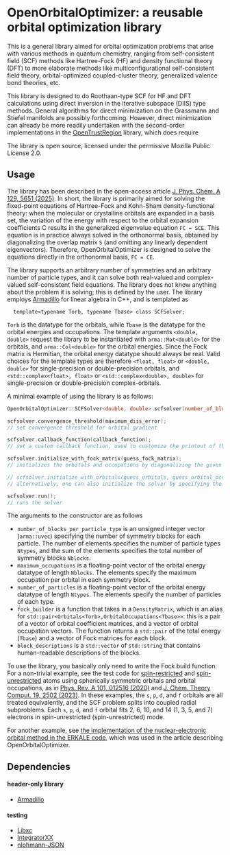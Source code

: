 # OpenOrbitalOptimizer: a reusable orbital optimization library

This is a general library aimed for orbital optimization problems that
arise with various methods in quantum chemistry, ranging from
self-consistent field (SCF) methods like Hartree-Fock (HF) and density
functional theory (DFT) to more elaborate methods like
multiconfigurational self-consistent field theory, orbital-optimized
coupled-cluster theory, generalized valence bond theories, etc.

This library is designed to do Roothaan-type SCF for HF and DFT
calculations using direct inversion in the iterative subspace (DIIS)
type methods. General algorithms for direct minimization on the
Grassmann and Stiefel manifolds are possibly forthcoming. However,
direct minimization can already be more readily undertaken with the
second-order implementations in the
[OpenTrustRegion](https://github.com/eriksen-lab/opentrustregion)
library, which does require

The library is open source, licensed under the permissive Mozilla
Public License 2.0.

## Usage

The library has been described in the open-access article
[J. Phys. Chem. A 129, 5651
(2025)](https://doi.org/10.1021/acs.jpca.5c02110). In short, the
library is primarily aimed for solving the fixed-point equations of
Hartree-Fock and Kohn-Sham density-functional theory: when the
molecular or crystalline orbitals are expanded in a basis set, the
variation of the energy with respect to the orbital expansion
coefficients C results in the generalized eigenvalue equation `FC =
SCE`. This equation is in practice always solved in the orthonormal
basis, obtained by diagonalizing the overlap matrix `S` (and omitting
any linearly dependent eigenvectors). Therefore, OpenOrbitalOptimizer
is designed to solve the equations directly in the orthonormal basis,
`FC = CE`.

The library supports an arbitrary number of symmetries and an
arbitrary number of particle types, and it can solve both real-valued
and complex-valued self-consistent field equations. The library does
not know anything about the problem it is solving; this is defined by
the user. The library employs
[Armadillo](https://arma.sourceforge.net/) for linear algebra in C++, and
is templated as
```
  template<typename Torb, typename Tbase> class SCFSolver;
```
`Torb` is the datatype for the orbitals, while `Tbase` is the datatype
for the orbital energies and occupations.  The template arguments
`<double, double>` request the library to be instantiated with
`arma::Mat<double>` for the orbitals, and `arma::Col<double>` for the
orbital energies. Since the Fock matrix is Hermitian, the orbital
energy datatype should always be real. Valid choices for the template
types are therefore `<float, float>` or `<double, double>` for
single-precision or double-precision orbitals, and
`<std::complex<float>, float>` or `<std::complex<double>, double>` for
single-precision or double-precision complex-orbitals.


A minimal example of using the library is as follows:
```c++
OpenOrbitalOptimizer::SCFSolver<double, double> scfsolver(number_of_blocks_per_particle_type, maximum_occupations, number_of_particles, fock_builder, block_descriptions);

scfsolver.convergence_threshold(maximum_diis_error);
// set convergence threshold for orbital gradient

scfsolver.callback_function(callback_function);
// set a custom callback function, used to customize the printout of the library

scfsolver.initialize_with_fock_matrix(guess_fock_matrix);
// initializes the orbitals and occupations by diagonalizing the given guess for the Fock matrix

// scfsolver.initialize_with_orbitals(guess_orbitals, guess_orbital_occupations);
// alternatively, one can also initialize the solver by specifying the orbitals and occupations directly

scfsolver.run();
// runs the solver
```

The arguments to the constructor are as follows
* `number_of_blocks_per_particle_type` is an unsigned integer vector (`arma::uvec`) specifying the number of symmetry blocks for each particle. The number of elements specifies the number of particle types `Ntypes`, and the sum of the elements specifies the total number of symmetry blocks `Nblocks`.
* `maximum_occupations` is a floating-point vector of the orbital energy datatype of length `Nblocks`. The elements specify the maximum occupation per orbital in each symmetry block.
* `number_of_particles` is a floating-point vector of the orbital energy datatype of length `Ntypes`. The elements specify the number of particles of each type.
* `fock_builder` is a function that takes in a `DensityMatrix`, which is an alias for `std::pair<Orbitals<Torb>,OrbitalOccupations<Tbase>>`: this is a pair of a vector of orbital coefficient matrices, and a vector of orbital occupation vectors. The function returns a `std::pair` of the total energy (`Tbase`) and a vector of Fock matrices for each block.
* `block_descriptions` is a `std::vector` of `std::string` that contains human-readable descriptions of the blocks.

To use the library, you basically only need to write the Fock build function. For a non-trivial example, see the test code for [spin-restricted](https://github.com/susilehtola/OpenOrbitalOptimizer/blob/e4d54d016ded33fc2ff97e353fc9047d32f34316/tests/atomtest.cpp#L472) and [spin-unrestricted](https://github.com/susilehtola/OpenOrbitalOptimizer/blob/e4d54d016ded33fc2ff97e353fc9047d32f34316/tests/atomtest.cpp#L610) atoms using spherically symmetric orbitals and orbital occupations, as in [Phys. Rev. A 101, 012516 (2020)](https://doi.org/10.1103/PhysRevA.101.012516) and [J. Chem. Theory Comput. 19, 2502 (2023)](https://doi.org/10.1021/acs.jctc.3c00183).
In these examples, the `s`, `p`, `d`, and `f` orbitals are all treated equivalently, and the SCF problem splits into coupled radial subproblems. Each `s`, `p`, `d`, and `f` orbital fits 2, 6, 10, and 14 (1, 3, 5, and 7) electrons in spin-unrestricted (spin-unrestricted) mode.

For another example, see [the implementation of the nuclear-electronic orbital method in the ERKALE code](https://github.com/susilehtola/erkale/blob/141d6ffe458534d5babbcecd1c2d72c4ca9f07d4/src/contrib/neo.cpp#L470), which was used in the article describing OpenOrbitalOptimizer.

## Dependencies

#### header-only library

* [Armadillo](https://gitlab.com/conradsnicta/armadillo-code)

#### testing

* [Libxc](https://gitlab.com/libxc/libxc)
* [IntegratorXX](https://github.com/wavefunction91/IntegratorXX)
* [nlohmann-JSON](https://github.com/nlohmann/json)
